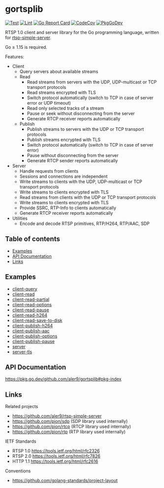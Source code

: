 
# gortsplib

[![Test](https://github.com/aler9/gortsplib/workflows/test/badge.svg)](https://github.com/aler9/gortsplib/actions?query=workflow:test)
[![Lint](https://github.com/aler9/gortsplib/workflows/lint/badge.svg)](https://github.com/aler9/gortsplib/actions?query=workflow:lint)
[![Go Report Card](https://goreportcard.com/badge/github.com/aler9/gortsplib)](https://goreportcard.com/report/github.com/aler9/gortsplib)
[![CodeCov](https://codecov.io/gh/aler9/gortsplib/branch/main/graph/badge.svg)](https://codecov.io/gh/aler9/gortsplib/branch/main)
[![PkgGoDev](https://pkg.go.dev/badge/github.com/aler9/gortsplib)](https://pkg.go.dev/github.com/aler9/gortsplib#pkg-index)

RTSP 1.0 client and server library for the Go programming language, written for [rtsp-simple-server](https://github.com/aler9/rtsp-simple-server).

Go &ge; 1.15 is required.

Features:

* Client
  * Query servers about available streams
  * Read
    * Read streams from servers with the UDP, UDP-multicast or TCP transport protocols
    * Read streams encrypted with TLS
    * Switch protocol automatically (switch to TCP in case of server error or UDP timeout)
    * Read only selected tracks of a stream
    * Pause or seek without disconnecting from the server
    * Generate RTCP receiver reports automatically
  * Publish
    * Publish streams to servers with the UDP or TCP transport protocols
    * Publish streams encrypted with TLS
    * Switch protocol automatically (switch to TCP in case of server error)
    * Pause without disconnecting from the server
    * Generate RTCP sender reports automatically
* Server
  * Handle requests from clients
  * Sessions and connections are independent
  * Write streams to clients with the UDP, UDP-multicast or TCP transport protocols
  * Write streams to clients encrypted with TLS
  * Read streams from clients with the UDP or TCP transport protocols
  * Write streams to clients encrypted with TLS
  * Provide SSRC, RTP-Info to clients automatically
  * Generate RTCP receiver reports automatically
* Utilities
  * Encode and decode RTSP primitives, RTP/H264, RTP/AAC, SDP

## Table of contents

* [Examples](#examples)
* [API Documentation](#api-documentation)
* [Links](#links)

## Examples

* [client-query](examples/client-query/main.go)
* [client-read](examples/client-read/main.go)
* [client-read-partial](examples/client-read-partial/main.go)
* [client-read-options](examples/client-read-options/main.go)
* [client-read-pause](examples/client-read-pause/main.go)
* [client-read-h264](examples/client-read-h264/main.go)
* [client-read-save-to-disk](examples/client-read-save-to-disk/main.go)
* [client-publish-h264](examples/client-publish-h264/main.go)
* [client-publish-aac](examples/client-publish-aac/main.go)
* [client-publish-options](examples/client-publish-options/main.go)
* [client-publish-pause](examples/client-publish-pause/main.go)
* [server](examples/server/main.go)
* [server-tls](examples/server-tls/main.go)

## API Documentation

https://pkg.go.dev/github.com/aler9/gortsplib#pkg-index

## Links

Related projects

* https://github.com/aler9/rtsp-simple-server
* https://github.com/pion/sdp (SDP library used internally)
* https://github.com/pion/rtcp (RTCP library used internally)
* https://github.com/pion/rtp (RTP library used internally)

IETF Standards

* RTSP 1.0 https://tools.ietf.org/html/rfc2326
* RTSP 2.0 https://tools.ietf.org/html/rfc7826
* HTTP 1.1 https://tools.ietf.org/html/rfc2616

Conventions

* https://github.com/golang-standards/project-layout
